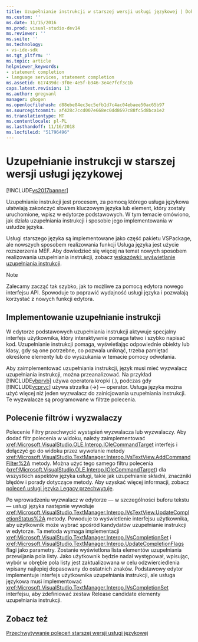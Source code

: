```yaml
---
title: Uzupełnianie instrukcji w starszej wersji usługi językowej | Dokumentacja firmy Microsoft
ms.custom: ''
ms.date: 11/15/2016
ms.prod: visual-studio-dev14
ms.reviewer: ''
ms.suite: ''
ms.technology:
- vs-ide-sdk
ms.tgt_pltfrm: ''
ms.topic: article
helpviewer_keywords:
- statement completion
- language services, statement completion
ms.assetid: 617439dc-3f0e-4e5f-b346-3e4e7fcf3c1b
caps.latest.revision: 13
ms.author: gregvanl
manager: ghogen
ms.openlocfilehash: d88ebe84ec3ec5efb1d7c4ac04ebaee50ac65b97
ms.sourcegitcommit: af428c7ccd007e668ec0dd8697c88fc5d8bca1e2
ms.translationtype: MT
ms.contentlocale: pl-PL
ms.lasthandoff: 11/16/2018
ms.locfileid: "51796496"
---
```

# <a name="statement-completion-in-a-legacy-language-service"></a>Uzupełnianie instrukcji w starszej wersji usługi językowej
[!INCLUDE[vs2017banner](../../includes/vs2017banner.md)]

Uzupełnianie instrukcji jest procesem, za pomocą którego usługa językowa ułatwiają zakończyć słowem kluczowym języka lub element, który zostały uruchomione, wpisz w edytorze podstawowych. W tym temacie omówiono, jak działa uzupełniania instrukcji i sposobie jego implementowania w usłudze języka.  
  
 Usługi starszego języka są implementowane jako część pakietu VSPackage, ale nowszych sposobem realizowania funkcji Usługa języka jest użycie rozszerzenia MEF. Aby dowiedzieć się więcej na temat nowych sposobem realizowania uzupełniania instrukcji, zobacz [wskazówki: wyświetlanie uzupełniania instrukcji](../../extensibility/walkthrough-displaying-statement-completion.md).  
  
> [!NOTE]
>  Zalecamy zacząć tak szybko, jak to możliwe za pomocą edytora nowego interfejsu API. Spowoduje to poprawić wydajność usługi języka i pozwalają korzystać z nowych funkcji edytora.  
  
## <a name="implementing-statement-completion"></a>Implementowanie uzupełnianie instrukcji  
 W edytorze podstawowych uzupełniania instrukcji aktywuje specjalny interfejs użytkownika, który interaktywnie pomaga łatwo i szybko napisać kod. Uzupełnianie instrukcji pomaga, wyświetlając odpowiednie obiekty lub klasy, gdy są one potrzebne, co pozwala uniknąć, trzeba pamiętać określone elementy lub do wyszukania w temacie pomocy odwołania.  
  
 Aby zaimplementować uzupełniania instrukcji, język musi mieć wyzwalacz uzupełniania instrukcji, można przeanalizować. Na przykład [!INCLUDE[vbprvb](../../includes/vbprvb-md.md)] używa operatora kropki (.), podczas gdy [!INCLUDE[vcprvc](../../includes/vcprvc-md.md)] używa strzałka (->) — operator. Usługa języka można użyć więcej niż jeden wyzwalacz do zainicjowania uzupełniania instrukcji. Te wyzwalacze są programowane w filtrze polecenia.  
  
## <a name="command-filters-and-triggers"></a>Polecenie filtrów i wyzwalaczy  
 Polecenie Filtry przechwycić wystąpień wyzwalacza lub wyzwalaczy. Aby dodać filtr polecenia w widoku, należy zaimplementować <xref:Microsoft.VisualStudio.OLE.Interop.IOleCommandTarget> interfejs i dołączyć go do widoku przez wywołanie metody <xref:Microsoft.VisualStudio.TextManager.Interop.IVsTextView.AddCommandFilter%2A> metody. Można użyć tego samego filtru polecenia (<xref:Microsoft.VisualStudio.OLE.Interop.IOleCommandTarget>) dla wszystkich aspektów języka usługi, takie jak uzupełnianie składni, znaczniki błędów i porady dotyczące metody. Aby uzyskać więcej informacji, zobacz [poleceń usługi języka Legacy przechwytuje](../../extensibility/internals/intercepting-legacy-language-service-commands.md).  
  
 Po wprowadzeniu wyzwalacz w edytorze — w szczególności buforu tekstu — usługi języka następnie wywołuje <xref:Microsoft.VisualStudio.TextManager.Interop.IVsTextView.UpdateCompletionStatus%2A> metody. Powoduje to wyświetlenie interfejsu użytkownika, aby użytkownik może wybrać spośród kandydatów uzupełnianie instrukcji w edytorze. Ta metoda wymaga implementacji <xref:Microsoft.VisualStudio.TextManager.Interop.IVsCompletionSet> i <xref:Microsoft.VisualStudio.TextManager.Interop.UpdateCompletionFlags> flagi jako parametry. Zostanie wyświetlona lista elementów uzupełniania przewijania pola listy. Jako użytkownik będzie nadal występował, wpisując, wybór w obrębie pola listy jest zaktualizowana w celu odzwierciedlenia wpisany najlepiej dopasowany do ostatnich znaków. Podstawowy edytor implementuje interfejs użytkownika uzupełniania instrukcji, ale usługa językowa musi implementować <xref:Microsoft.VisualStudio.TextManager.Interop.IVsCompletionSet> interfejsu, aby zdefiniować zestaw Release candidate elementy uzupełniania instrukcji.  
  
## <a name="see-also"></a>Zobacz też  
 [Przechwytywanie poleceń starszej wersji usługi językowej](../../extensibility/internals/intercepting-legacy-language-service-commands.md)


